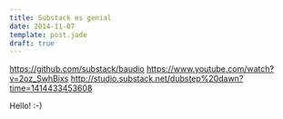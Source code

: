 ```yaml
---
title: Substack es genial
date: 2014-11-07
template: post.jade
draft: true
---
```


https://github.com/substack/baudio
https://www.youtube.com/watch?v=2oz_SwhBixs
http://studio.substack.net/dubstep%20dawn?time=1414433453608

Hello! :-)
